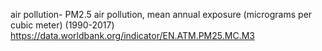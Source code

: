 air pollution- PM2.5 air pollution, mean annual exposure (micrograms per cubic meter) (1990-2017) https://data.worldbank.org/indicator/EN.ATM.PM25.MC.M3
